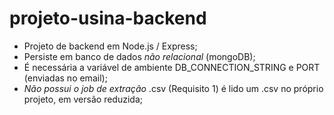 # projeto-usina-backend

- Projeto de backend em Node.js / Express;
- Persiste em banco de dados _não relacional_ (mongoDB);
- É necessária a variável de ambiente DB_CONNECTION_STRING e PORT (enviadas no email);
- _Não possui o job de extração_ .csv (Requisito 1) é lido um .csv no próprio projeto, em versão reduzida;
